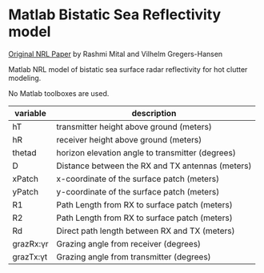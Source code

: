 # Matlab Bistatic Sea Reflectivity model

[Original NRL Paper](./a610697.pdf) by Rashmi Mital and Vilhelm Gregers-Hansen

Matlab NRL model of bistatic sea surface radar reflectivity for
hot clutter modeling.

No Matlab toolboxes are used.

  variable   | description
-------------|--------------------------------------------------
  hT         | transmitter height above ground (meters)
  hR         | receiver height above ground (meters)
  thetad     | horizon elevation angle to transmitter (degrees)
  D          | Distance between the RX and TX antennas (meters)
  xPatch     | x-coordinate of the surface patch (meters)
  yPatch     | y-coordinate of the surface patch (meters)
  R1         | Path Length from RX to surface patch (meters)
  R2         | Path Length from RX to surface patch (meters)
  Rd         | Direct path length between RX and TX (meters)
  grazRx:γr  | Grazing angle from receiver (degrees)
  grazTx:γt  | Grazing angle from transmitter (degrees)

